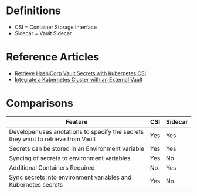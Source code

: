 # Definitions

- CSI = Container Storage Interface
- Sidecar = Vault Sidecar

# Reference Articles

- [Retrieve HashiCorp Vault Secrets with Kubernetes CSI](https://www.hashicorp.com/blog/retrieve-hashicorp-vault-secrets-with-kubernetes-csi)
- [Integrate a Kubernetes Cluster with an External Vault](https://learn.hashicorp.com/tutorials/vault/kubernetes-external-vault)

# Comparisons

|Feature | CSI  | Sidecar  |
|---|---|---|
| Developer uses anotations to specify the secrets they want to retrieve from Vault |  Yes  | Yes  |
| Secrets can be stored in an Environment variable   |  Yes | Yes   |
| Syncing of secrets to environment variables.  | Yes  | No  |
| Additional Containers Required | No | Yes |
| Sync secrets into environment variables and Kubernetes secrets | Yes | No |

